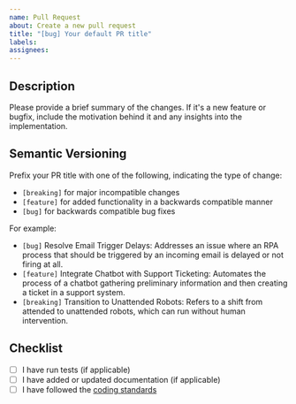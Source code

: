 ```yaml
---
name: Pull Request
about: Create a new pull request
title: "[bug] Your default PR title"
labels:
assignees:
---
```


## Description

Please provide a brief summary of the changes. If it's a new feature or bugfix, include the motivation behind it and any insights into the implementation.

## Semantic Versioning

Prefix your PR title with one of the following, indicating the type of change:

- `[breaking]` for major incompatible changes
- `[feature]` for added functionality in a backwards compatible manner
- `[bug]` for backwards compatible bug fixes

For example:

- `[bug]` Resolve Email Trigger Delays: Addresses an issue where an RPA process that should be triggered by an incoming email is delayed or not firing at all.
- `[feature]` Integrate Chatbot with Support Ticketing: Automates the process of a chatbot gathering preliminary information and then creating a ticket in a support system.
- `[breaking]` Transition to Unattended Robots: Refers to a shift from attended to unattended robots, which can run without human intervention.

## Checklist

- [ ] I have run tests (if applicable)
- [ ] I have added or updated documentation (if applicable)
- [ ] I have followed the [coding standards](LINK_TO_YOUR_CODING_STANDARDS)
